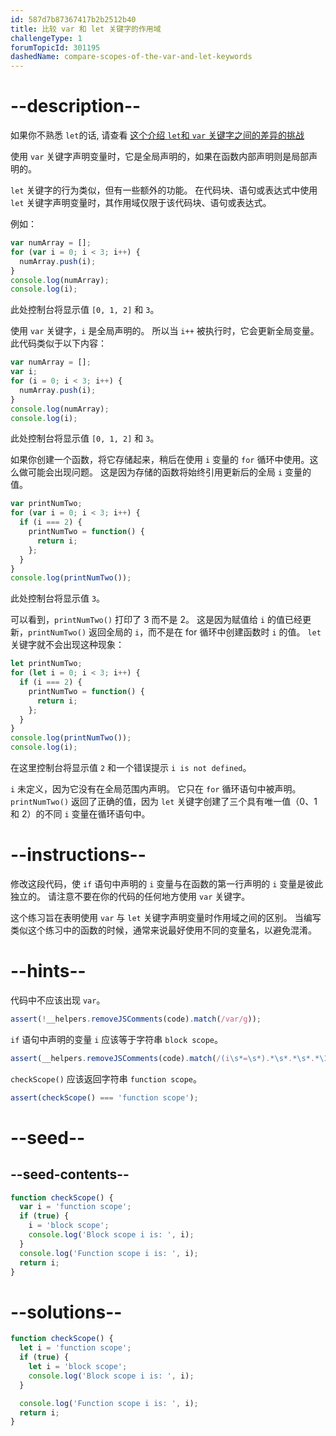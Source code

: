 ```yaml
---
id: 587d7b87367417b2b2512b40
title: 比较 var 和 let 关键字的作用域
challengeType: 1
forumTopicId: 301195
dashedName: compare-scopes-of-the-var-and-let-keywords
---
```


# --description--

如果你不熟悉 `let`的话, 请查看 <a href="/learn/javascript-algorithms-and-data-structures/basic-javascript/explore-differences-between-the-var-and-let-keywords" target="_blank" rel="noopener noreferrer nofollow">这个介绍 <code>let</code>和 <code>var</code> 关键字之间的差异的挑战</a>

使用 `var` 关键字声明变量时，它是全局声明的，如果在函数内部声明则是局部声明的。

`let` 关键字的行为类似，但有一些额外的功能。 在代码块、语句或表达式中使用 `let` 关键字声明变量时，其作用域仅限于该代码块、语句或表达式。

例如：

```js
var numArray = [];
for (var i = 0; i < 3; i++) {
  numArray.push(i);
}
console.log(numArray);
console.log(i);
```

此处控制台将显示值 `[0, 1, 2]` 和 `3`。

使用 `var` 关键字，`i` 是全局声明的。 所以当 `i++` 被执行时，它会更新全局变量。 此代码类似于以下内容：

```js
var numArray = [];
var i;
for (i = 0; i < 3; i++) {
  numArray.push(i);
}
console.log(numArray);
console.log(i);
```

此处控制台将显示值 `[0, 1, 2]` 和 `3`。

如果你创建一个函数，将它存储起来，稍后在使用 `i` 变量的 `for` 循环中使用。这么做可能会出现问题。 这是因为存储的函数将始终引用更新后的全局 `i` 变量的值。

```js
var printNumTwo;
for (var i = 0; i < 3; i++) {
  if (i === 2) {
    printNumTwo = function() {
      return i;
    };
  }
}
console.log(printNumTwo());
```

此处控制台将显示值 `3`。

可以看到，`printNumTwo()` 打印了 3 而不是 2。 这是因为赋值给 `i` 的值已经更新，`printNumTwo()` 返回全局的 `i`，而不是在 for 循环中创建函数时 `i` 的值。 `let` 关键字就不会出现这种现象：

```js
let printNumTwo;
for (let i = 0; i < 3; i++) {
  if (i === 2) {
    printNumTwo = function() {
      return i;
    };
  }
}
console.log(printNumTwo());
console.log(i);
```

在这里控制台将显示值 `2` 和一个错误提示 `i is not defined`。

`i` 未定义，因为它没有在全局范围内声明。 它只在 `for` 循环语句中被声明。 `printNumTwo()` 返回了正确的值，因为 `let` 关键字创建了三个具有唯一值（0、1 和 2）的不同 `i` 变量在循环语句中。

# --instructions--

修改这段代码，使 `if` 语句中声明的 `i` 变量与在函数的第一行声明的 `i` 变量是彼此独立的。 请注意不要在你的代码的任何地方使用 `var` 关键字。

这个练习旨在表明使用 `var` 与 `let` 关键字声明变量时作用域之间的区别。 当编写类似这个练习中的函数的时候，通常来说最好使用不同的变量名，以避免混淆。

# --hints--

代码中不应该出现 `var`。

```js
assert(!__helpers.removeJSComments(code).match(/var/g));
```

`if` 语句中声明的变量 `i` 应该等于字符串 `block scope`。

```js
assert(__helpers.removeJSComments(code).match(/(i\s*=\s*).*\s*.*\s*.*\1('|")block\s*scope\2/g));
```

`checkScope()` 应该返回字符串 `function scope`。

```js
assert(checkScope() === 'function scope');
```

# --seed--

## --seed-contents--

```js
function checkScope() {
  var i = 'function scope';
  if (true) {
    i = 'block scope';
    console.log('Block scope i is: ', i);
  }
  console.log('Function scope i is: ', i);
  return i;
}
```

# --solutions--

```js
function checkScope() {
  let i = 'function scope';
  if (true) {
    let i = 'block scope';
    console.log('Block scope i is: ', i);
  }

  console.log('Function scope i is: ', i);
  return i;
}
```
